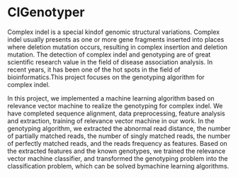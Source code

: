 # CIGenotyper

Complex indel is a special kindof genomic structural variations. Complex indel usually presents as one or more gene fragments inserted into places where deletion mutation occurs, resulting in complex insertion and deletion mutation. The detection of complex indel and genotyping are of great scientific research value in the field of disease association analysis. In recent years, it has been one of the hot spots in the field of bioinformatics.This project focuses on the genotyping algorithm for complex indel.  

In  this  project,  we implemented a machine learning algorithm based on relevance vector machine to realize the genotyping for complex indel. We have completed sequence alignment, data preprocessing, feature analysis and extraction, training of relevance vector machine in our work. In the genotyping algorithm, we extracted the abnormal read distance, the number of partially matched reads, the number of singly matched reads, the number of perfectly matched reads, and the reads frequency as features. Based on the extracted features and the known genotypes, we trained the relevance vector machine classifier, and transformed the genotyping problem into the classification problem, which can be solved bymachine learning algorithms.
